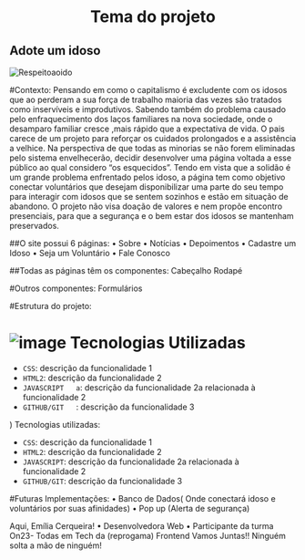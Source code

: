 <h1 align="center">Tema do projeto </h1>

<h2>Adote um idoso</h2>

![Respeitoaoido ](https://github.com/ejscerqueira/final-/assets/61998637/88c68886-e8e2-4c46-b7c2-738c9fef1ffd)


#Contexto: Pensando em como o capitalismo é excludente com os idosos que ao perderam a sua força de trabalho maioria das vezes são tratados como inservíveis e improdutivos.
Sabendo também do problema causado pelo enfraquecimento dos laços familiares na nova sociedade, onde o desamparo familiar cresce ,mais rápido que a expectativa de vida.
O pais carece de um projeto para reforçar os cuidados prolongados e a assistência a velhice.
Na perspectiva de que todas as minorias se não forem eliminadas pelo sistema envelhecerão, decidir desenvolver uma página voltada a esse público ao qual considero “os esquecidos”.
Tendo em vista que a solidão é um grande problema enfrentado pelos idoso, a página tem como objetivo conectar voluntários que desejam disponibilizar uma parte do seu tempo para interagir com idosos que se sentem sozinhos e estão em situação de abandono.
O projeto não visa doação de valores e nem propõe encontro presenciais, para que a segurança e o bem estar dos idosos se mantenham preservados.

##O site possui 6 páginas:
•	Sobre
•	Notícias
•	Depoimentos
•	Cadastre um Idoso
•	Seja um Voluntário 
•	Fale Conosco

##Todas as páginas têm os componentes:
Cabeçalho 
Rodapé



#Outros componentes:
Formulários

#Estrutura do projeto:


# ![image](https://github.com/ejscerqueira/final-/assets/61998637/f761f362-ffac-4bfb-b654-90b76c2994ce) Tecnologias Utilizadas
- `CSS`: descrição da funcionalidade 1
- `HTML2`: descrição da funcionalidade 2
- `JAVASCRIPT	a`: descrição da funcionalidade 2a relacionada à funcionalidade 2
- `GITHUB/GIT	`: descrição da funcionalidade 3

) Tecnologias utilizadas:
-  `CSS`: descrição da funcionalidade 1
- `HTML2`: descrição da funcionalidade 2
- `JAVASCRIPT`: descrição da funcionalidade 2a relacionada à funcionalidade 2
- `GITHUB/GIT`: descrição da funcionalidade 3




#Futuras Implementações:
•	Banco de Dados( Onde conectará idoso e voluntários por suas afinidades)
•	Pop up (Alerta de segurança)

Aqui, Emília Cerqueira!
•	Desenvolvedora Web
•	Participante da turma On23- Todas em Tech da (reprogama) Frontend
Vamos Juntas!! Ninguém solta a mão de ninguém!


















